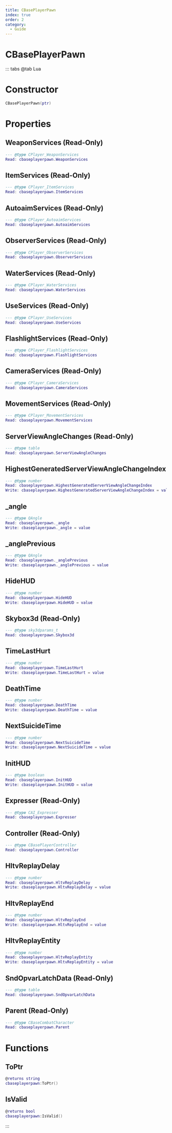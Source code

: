 ```yaml
---
title: CBasePlayerPawn
index: true
order: 2
category:
  - Guide
---
```


# CBasePlayerPawn

::: tabs
@tab Lua
# Constructor
```lua
CBasePlayerPawn(ptr)
```
# Properties
## WeaponServices (Read-Only)
```lua
--- @type CPlayer_WeaponServices
Read: cbaseplayerpawn.WeaponServices
```
## ItemServices (Read-Only)
```lua
--- @type CPlayer_ItemServices
Read: cbaseplayerpawn.ItemServices
```
## AutoaimServices (Read-Only)
```lua
--- @type CPlayer_AutoaimServices
Read: cbaseplayerpawn.AutoaimServices
```
## ObserverServices (Read-Only)
```lua
--- @type CPlayer_ObserverServices
Read: cbaseplayerpawn.ObserverServices
```
## WaterServices (Read-Only)
```lua
--- @type CPlayer_WaterServices
Read: cbaseplayerpawn.WaterServices
```
## UseServices (Read-Only)
```lua
--- @type CPlayer_UseServices
Read: cbaseplayerpawn.UseServices
```
## FlashlightServices (Read-Only)
```lua
--- @type CPlayer_FlashlightServices
Read: cbaseplayerpawn.FlashlightServices
```
## CameraServices (Read-Only)
```lua
--- @type CPlayer_CameraServices
Read: cbaseplayerpawn.CameraServices
```
## MovementServices (Read-Only)
```lua
--- @type CPlayer_MovementServices
Read: cbaseplayerpawn.MovementServices
```
## ServerViewAngleChanges (Read-Only)
```lua
--- @type table
Read: cbaseplayerpawn.ServerViewAngleChanges
```
## HighestGeneratedServerViewAngleChangeIndex 
```lua
--- @type number
Read: cbaseplayerpawn.HighestGeneratedServerViewAngleChangeIndex
Write: cbaseplayerpawn.HighestGeneratedServerViewAngleChangeIndex = value
```
## _angle 
```lua
--- @type QAngle
Read: cbaseplayerpawn._angle
Write: cbaseplayerpawn._angle = value
```
## _anglePrevious 
```lua
--- @type QAngle
Read: cbaseplayerpawn._anglePrevious
Write: cbaseplayerpawn._anglePrevious = value
```
## HideHUD 
```lua
--- @type number
Read: cbaseplayerpawn.HideHUD
Write: cbaseplayerpawn.HideHUD = value
```
## Skybox3d (Read-Only)
```lua
--- @type sky3dparams_t
Read: cbaseplayerpawn.Skybox3d
```
## TimeLastHurt 
```lua
--- @type number
Read: cbaseplayerpawn.TimeLastHurt
Write: cbaseplayerpawn.TimeLastHurt = value
```
## DeathTime 
```lua
--- @type number
Read: cbaseplayerpawn.DeathTime
Write: cbaseplayerpawn.DeathTime = value
```
## NextSuicideTime 
```lua
--- @type number
Read: cbaseplayerpawn.NextSuicideTime
Write: cbaseplayerpawn.NextSuicideTime = value
```
## InitHUD 
```lua
--- @type boolean
Read: cbaseplayerpawn.InitHUD
Write: cbaseplayerpawn.InitHUD = value
```
## Expresser (Read-Only)
```lua
--- @type CAI_Expresser
Read: cbaseplayerpawn.Expresser
```
## Controller (Read-Only)
```lua
--- @type CBasePlayerController
Read: cbaseplayerpawn.Controller
```
## HltvReplayDelay 
```lua
--- @type number
Read: cbaseplayerpawn.HltvReplayDelay
Write: cbaseplayerpawn.HltvReplayDelay = value
```
## HltvReplayEnd 
```lua
--- @type number
Read: cbaseplayerpawn.HltvReplayEnd
Write: cbaseplayerpawn.HltvReplayEnd = value
```
## HltvReplayEntity 
```lua
--- @type number
Read: cbaseplayerpawn.HltvReplayEntity
Write: cbaseplayerpawn.HltvReplayEntity = value
```
## SndOpvarLatchData (Read-Only)
```lua
--- @type table
Read: cbaseplayerpawn.SndOpvarLatchData
```
## Parent (Read-Only)
```lua
--- @type CBaseCombatCharacter
Read: cbaseplayerpawn.Parent
```
# Functions
## ToPtr
```lua
@returns string
cbaseplayerpawn:ToPtr()
```
## IsValid
```lua
@returns bool
cbaseplayerpawn:IsValid()
```

:::